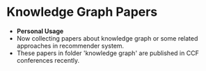 # Knowledge Graph Papers #

* **Personal Usage**
* Now collecting papers about knowledge graph or some related approaches in recommender system.
* These papers in folder 'knowledge graph' are published in CCF conferences recently.
